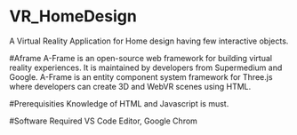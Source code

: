 # VR_HomeDesign
A Virtual Reality Application for Home design having few interactive objects.

#Aframe
A-Frame is an open-source web framework for building virtual reality experiences. It is maintained 
by developers from Supermedium and Google. A-Frame is an entity component system framework 
for Three.js where developers can create 3D and WebVR scenes using HTML.

#Prerequisities
Knowledge of HTML and Javascript is must.

#Software Required
VS Code Editor, Google Chrom
